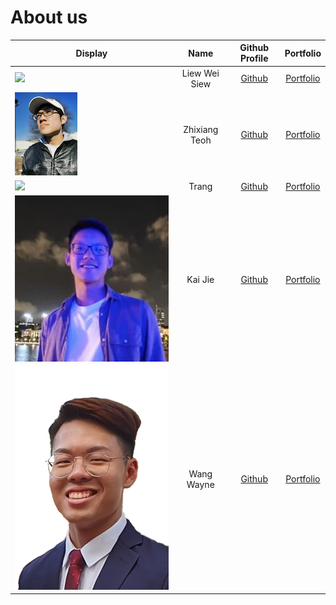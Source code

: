 # About us

Display | Name | Github Profile | Portfolio 
--------|:----:|:--------------:|:---------:
![](https://via.placeholder.com/100.png?text=Photo) | Liew Wei Siew | [Github](https://github.com/LiewWS) | [Portfolio](./team/liewws.md)
![](./team/zhixiangteoh.png) | Zhixiang Teoh | [Github](https://github.com/zhixiangteoh) | [Portfolio](./team/zhixiangteoh.md)
![](https://via.placeholder.com/100.png?text=Photo) | Trang | [Github](https://github.com/alwaysnacy/) | [Portfolio](./team/alwaysnacy.md)
![](./team/kaijiel24.png) | Kai Jie | [Github](https://github.com/kaijiel24) | [Portfolio](./team/kaijiel24.md)
![](./team/wangwaynesg.png) | Wang Wayne | [Github](https://github.com/wangwaynesg/) | [Portfolio](./team/wangwaynesg.md)
